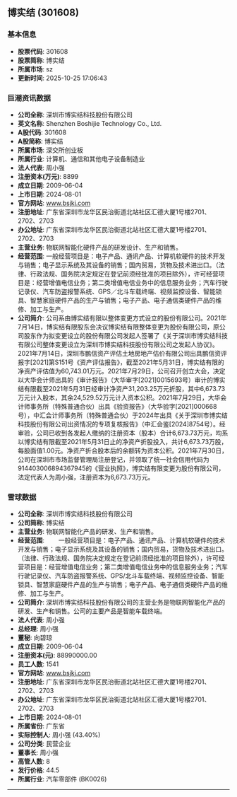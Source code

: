 ## 博实结 (301608)

### 基本信息

- **股票代码**: 301608
- **股票简称**: 博实结
- **所属市场**: sz
- **更新时间**: 2025-10-25 17:06:43

### 巨潮资讯数据

- **公司全称**: 深圳市博实结科技股份有限公司
- **英文名称**: Shenzhen Boshijie Technology Co., Ltd.
- **A股代码**: 301608
- **A股简称**: 博实结
- **所属市场**: 深交所创业板
- **所属行业**: 计算机、通信和其他电子设备制造业
- **法人代表**: 周小强
- **注册资本(万元)**: 8899
- **成立日期**: 2009-06-04
- **上市日期**: 2024-08-01
- **官方网站**: www.bsjkj.com
- **注册地址**: 广东省深圳市龙华区民治街道北站社区汇德大厦1号楼2701、2702、2703
- **办公地址**: 广东省深圳市龙华区民治街道北站社区汇德大厦1号楼2701、2702、2703
- **主营业务**: 物联网智能化硬件产品的研发设计、生产和销售。
- **经营范围**: 一般经营项目是：电子产品、通讯产品、计算机软硬件的技术开发与销售；电子显示系统及其设备的销售；国内贸易，货物及技术进出口。（法律、行政法规、国务院决定规定在登记前须经批准的项目除外），许可经营项目是：经营增值电信业务；第二类增值电信业务中的信息服务业务；汽车行驶记录仪、汽车防盗报警系统、GPS／北斗车载终端、视频监控设备、智能锁具、智慧家庭硬件产品的生产与销售；电子产品、电子通信类硬件产品的维修、加工与生产。
- **公司简介**: 公司系由博实结有限以整体变更方式设立的股份有限公司。2021年7月14日，博实结有限股东会决议博实结有限整体变更为股份有限公司，原公司股东作为拟变更设立的股份有限公司发起人签署了《关于深圳市博实结科技有限公司整体变更设立为深圳市博实结科技股份有限公司之发起人协议》。2021年7月14日，深圳市鹏信资产评估土地房地产估价有限公司出具鹏信资评报字[2021]第S151号《资产评估报告》，截至2021年5月31日，博实结有限的净资产评估值为60,743.01万元。2021年7月29日，公司召开创立大会，决定以大华会计师出具的《审计报告》（大华审字[2021]0015693号）审计的博实结有限截至2021年5月31日经审计净资产31,203.25万元折股，其中6,673.73万元计入股本，其余24,529.52万元计入资本公积。2021年7月29日，大华会计师事务所（特殊普通合伙）出具《验资报告》（大华验字[2021]000668号），中汇会计师事务所（特殊普通合伙）于2024年出具《关于深圳市博实结科技股份有限公司出资情况的专项复核报告》（中汇会鉴[2024]8754号）。经审验，公司已收到各发起人缴纳的注册资本（股本）合计6,673.73万元，均系以博实结有限截至2021年5月31日止的净资产折股投入，共计6,673.73万股，每股面值1.00元。净资产折合股本后的余额转为资本公积。2021年7月30日，公司在深圳市市场监督管理局注册登记，并领取了统一社会信用代码为914403006894367945的《营业执照》，博实结有限变更为股份有限公司，法定代表人为周小强，注册资本为6,673.73万元。

### 雪球数据

- **公司全称**: 深圳市博实结科技股份有限公司
- **公司简称**: 博实结
- **主营业务**: 物联网智能化产品的研发、生产和销售。
- **经营范围**: 　　一般经营项目是：电子产品、通讯产品、计算机软硬件的技术开发与销售；电子显示系统及其设备的销售；国内贸易，货物及技术进出口。（法律、行政法规、国务院决定规定在登记前须经批准的项目除外），许可经营项目是：经营增值电信业务；第二类增值电信业务中的信息服务业务；汽车行驶记录仪、汽车防盗报警系统、GPS/北斗车载终端、视频监控设备、智能锁具、智慧家庭硬件产品的生产与销售；电子产品、电子通信类硬件产品的维修、加工与生产。
- **公司简介**: 深圳市博实结科技股份有限公司的主营业务是物联网智能化产品的研发、生产和销售。公司的主要产品是智能车载终端。
- **法人代表**: 周小强
- **总经理**: 周小强
- **董秘**: 向碧琼
- **成立日期**: 2009-06-04
- **注册资本(元)**: 88990000.00
- **员工人数**: 1541
- **官方网站**: www.bsjkj.com
- **注册地址**: 广东省深圳市龙华区民治街道北站社区汇德大厦1号楼2701、2702、2703
- **办公地址**: 广东省深圳市龙华区民治街道北站社区汇德大厦1号楼2701、2702、2703
- **上市日期**: 2024-08-01
- **所属省份**: 广东省
- **实际控制人**: 周小强 (43.40%)
- **公司分类**: 民营企业
- **董事长**: 周小强
- **高管人数**: 8
- **发行价格**: 44.5
- **所属行业**: 汽车零部件 (BK0026)

---